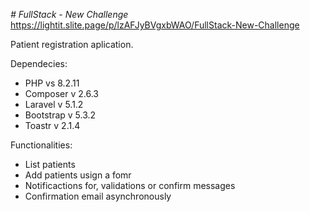 <em> # FullStack - New Challenge </em>
https://lightit.slite.page/p/lzAFJyBVgxbWAO/FullStack-New-Challenge

Patient registration aplication.

Dependecies:
  - PHP vs 8.2.11
  - Composer v 2.6.3
  - Laravel v 5.1.2
  - Bootstrap v 5.3.2
  - Toastr v 2.1.4
    
Functionalities:
  - List patients
  - Add patients usign a fomr
  - Notificactions for, validations or confirm messages
  - Confirmation email asynchronously

